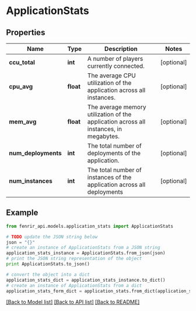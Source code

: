 # ApplicationStats


## Properties

Name | Type | Description | Notes
------------ | ------------- | ------------- | -------------
**ccu_total** | **int** | A number of players currently connected. | [optional] 
**cpu_avg** | **float** | The average CPU utilization of the application across all instances. | [optional] 
**mem_avg** | **float** | The average memory utilization of the application across all instances, in megabytes. | [optional] 
**num_deployments** | **int** | The total number of deployments of the application. | [optional] 
**num_instances** | **int** | The total number of instances of the application across all deployments | [optional] 

## Example

```python
from fenrir_api.models.application_stats import ApplicationStats

# TODO update the JSON string below
json = "{}"
# create an instance of ApplicationStats from a JSON string
application_stats_instance = ApplicationStats.from_json(json)
# print the JSON string representation of the object
print ApplicationStats.to_json()

# convert the object into a dict
application_stats_dict = application_stats_instance.to_dict()
# create an instance of ApplicationStats from a dict
application_stats_form_dict = application_stats.from_dict(application_stats_dict)
```
[[Back to Model list]](../README.md#documentation-for-models) [[Back to API list]](../README.md#documentation-for-api-endpoints) [[Back to README]](../README.md)


